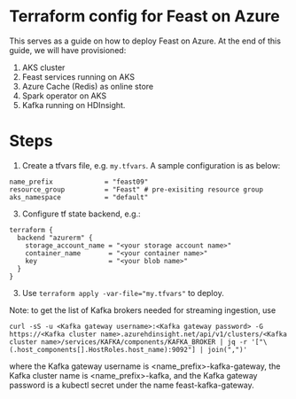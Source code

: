 # Terraform config for Feast on Azure

This serves as a guide on how to deploy Feast on Azure. At the end of this guide, we will have provisioned:
1. AKS cluster
2. Feast services running on AKS
3. Azure Cache (Redis) as online store
4. Spark operator on AKS
5. Kafka running on HDInsight.

# Steps

1. Create a tfvars file, e.g. `my.tfvars`. A sample configuration is as below:

```
name_prefix             = "feast09"
resource_group          = "Feast" # pre-exisiting resource group
aks_namespace           = "default"
```

3. Configure tf state backend, e.g.:
```
terraform {
  backend "azurerm" {
    storage_account_name = "<your storage account name>"
    container_name       = "<your container name>"
    key                  = "<your blob name>"
  }
}
```

3. Use `terraform apply -var-file="my.tfvars"` to deploy.

Note: to get the list of Kafka brokers needed for streaming ingestion, use

`curl -sS -u <Kafka gateway username>:<Kafka gateway password> -G https://<Kafka cluster name>.azurehdinsight.net/api/v1/clusters/<Kafka cluster name>/services/KAFKA/components/KAFKA_BROKER | jq -r '["\(.host_components[].HostRoles.host_name):9092"] | join(",")'`

where the Kafka gateway username is <name_prefix>-kafka-gateway, the Kafka cluster name is <name_prefix>-kafka, and the Kafka gateway password is a kubectl secret under the name feast-kafka-gateway.
